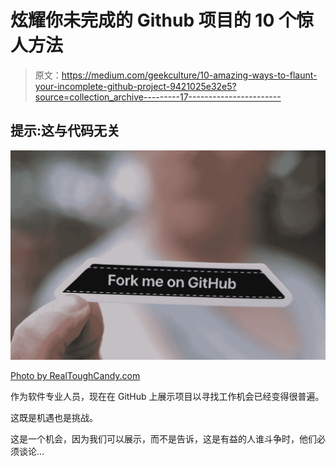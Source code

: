 # 炫耀你未完成的 Github 项目的 10 个惊人方法

> 原文：<https://medium.com/geekculture/10-amazing-ways-to-flaunt-your-incomplete-github-project-9421025e32e5?source=collection_archive---------17----------------------->

## 提示:这与代码无关

![](img/ffb846e85e36a93eb3232e577424b4fd.png)

[Photo by RealToughCandy.com](https://www.pexels.com/photo/industry-internet-connection-technology-11035544/)

作为软件专业人员，现在在 GitHub 上展示项目以寻找工作机会已经变得很普遍。

这既是机遇也是挑战。

这是一个机会，因为我们可以展示，而不是告诉，这是有益的人谁斗争时，他们必须谈论…